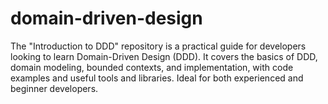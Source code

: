 # domain-driven-design
 The "Introduction to DDD" repository is a practical guide for developers looking to learn Domain-Driven Design (DDD). It covers the basics of DDD, domain modeling, bounded contexts, and implementation, with code examples and useful tools and libraries. Ideal for both experienced and beginner developers.

